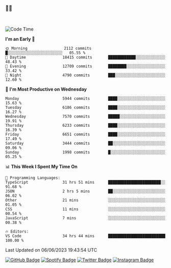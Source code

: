 ### 🤙🍺

<!-- <a href="https://github-readme-stats.vercel.app/api?username=hzak2xx&count_private=true&show_icons=true&theme=dracula">
  <img align="center" src="https://github-readme-stats.vercel.app/api?username=hzak2xx&count_private=true&show_icons=true&theme=dracula" />
</a>
</br> -->
</br>

<!--START_SECTION:waka-->
![Code Time](http://img.shields.io/badge/Code%20Time-2%2C467%20hrs%2055%20mins-blue)

**I'm an Early 🐤** 

```text
🌞 Morning                2112 commits        █░░░░░░░░░░░░░░░░░░░░░░░░   05.55 % 
🌆 Daytime                18415 commits       ████████████░░░░░░░░░░░░░   48.43 % 
🌃 Evening                12709 commits       ████████░░░░░░░░░░░░░░░░░   33.42 % 
🌙 Night                  4790 commits        ███░░░░░░░░░░░░░░░░░░░░░░   12.60 % 
```
📅 **I'm Most Productive on Wednesday** 

```text
Monday                   5944 commits        ████░░░░░░░░░░░░░░░░░░░░░   15.63 % 
Tuesday                  6186 commits        ████░░░░░░░░░░░░░░░░░░░░░   16.27 % 
Wednesday                7570 commits        █████░░░░░░░░░░░░░░░░░░░░   19.91 % 
Thursday                 6233 commits        ████░░░░░░░░░░░░░░░░░░░░░   16.39 % 
Friday                   6651 commits        ████░░░░░░░░░░░░░░░░░░░░░   17.49 % 
Saturday                 3444 commits        ██░░░░░░░░░░░░░░░░░░░░░░░   09.06 % 
Sunday                   1998 commits        █░░░░░░░░░░░░░░░░░░░░░░░░   05.25 % 
```


📊 **This Week I Spent My Time On** 

```text
💬 Programming Languages: 
TypeScript               31 hrs 51 mins      ███████████████████████░░   91.68 % 
JSON                     2 hrs 5 mins        ██░░░░░░░░░░░░░░░░░░░░░░░   06.02 % 
Other                    21 mins             ░░░░░░░░░░░░░░░░░░░░░░░░░   01.05 % 
CSS                      11 mins             ░░░░░░░░░░░░░░░░░░░░░░░░░   00.54 % 
JavaScript               7 mins              ░░░░░░░░░░░░░░░░░░░░░░░░░   00.38 % 

🔥 Editors: 
VS Code                  34 hrs 44 mins      █████████████████████████   100.00 % 
```


 Last Updated on 06/06/2023 19:43:54 UTC
<!--END_SECTION:waka-->

[![GitHub Badge](https://img.shields.io/badge/GitHub-100000?style=for-the-badge&logo=github&logoColor=white)](https://github.com/hzak2xx)
[![Spotify Badge](https://img.shields.io/badge/Spotify-1ED760?&style=for-the-badge&logo=spotify&logoColor=white)](https://open.spotify.com/user/uf90s6sbbh75a1mt44clkhkvf)
[![Twitter Badge](https://img.shields.io/badge/Twitter-1DA1F2?style=for-the-badge&logo=twitter&logoColor=white)](https://twitter.com/hzak2xx)
[![Instagram Badge](https://img.shields.io/badge/Instagram-E4405F?style=for-the-badge&logo=instagram&logoColor=white)](https://www.instagram.com/hzak2xx/)
